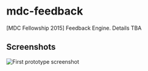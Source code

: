# mdc-feedback
[MDC Fellowship 2015] Feedback Engine. Details TBA

## Screenshots

![First prototype screenshot](https://www.evernote.com/shard/s29/sh/69bd40c1-b1fd-4d8a-97c0-09876ce3b50e/e09856405ea1a320/res/14a07f0c-e1d7-47f7-9830-a1760bcbcb0e/skitch.png?resizeSmall&width=832)
